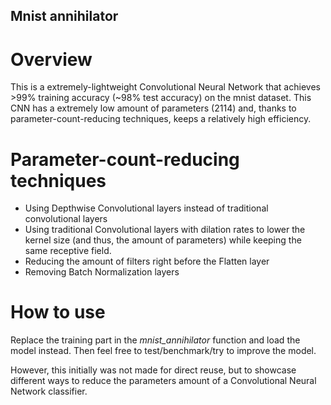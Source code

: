 ## Mnist annihilator

# Overview

This is a extremely-lightweight Convolutional Neural Network that achieves >99% training accuracy (~98% test accuracy) on the mnist dataset.
This CNN has a extremely low amount of parameters (2114) and, thanks to parameter-count-reducing techniques, keeps a relatively high efficiency.

# Parameter-count-reducing techniques 

* Using Depthwise Convolutional layers instead of traditional convolutional layers
* Using traditional Convolutional layers with dilation rates to lower the kernel size (and thus, the amount of parameters) while keeping the same receptive field.
* Reducing the amount of filters right before the Flatten layer
* Removing Batch Normalization layers

# How to use 

Replace the training part in the <i>mnist_annihilator</i> function and load the model instead. Then feel free to test/benchmark/try to improve the model.

However, this initially was not made for direct reuse, but to showcase different ways to reduce the parameters amount of a Convolutional Neural Network classifier.
